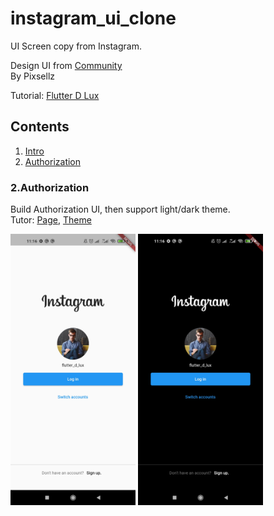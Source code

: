 # instagram_ui_clone

UI Screen copy from Instagram.

Design UI from [Community](https://www.figma.com/community/file/874574625832268971/Instagram-UI-Screens)\
By Pixsellz

Tutorial: [Flutter D Lux](https://www.youtube.com/@flutterdlux)

## Contents

1. [Intro](https://youtu.be/3-YB2Yhv_EQ)
2. [Authorization](#2authorization)

### 2.Authorization

Build Authorization UI, then support light/dark theme.\
Tutor: [Page](https://youtu.be/WD2sJJ9d2mk), [Theme]()

<p float="left">
    <img src="https://github.com/indratrisnar/instagram_ui_clone/raw/master/pic/Authorization Page.jpg" alt="Authorization Page" width="200">
    <img src="https://github.com/indratrisnar/instagram_ui_clone/raw/master/pic/Authorization Page Dark.jpg" alt="Authorization Page Dark" width="200">
</p>

